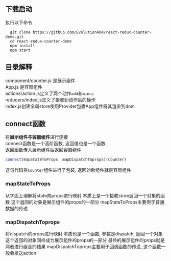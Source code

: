 ## 下载启动

执行以下命令
```shell
  git clone https://github.com/Evolution404/react-redux-counter-demo.git
  cd react-redux-counter-demo
  npm install
  npm start
```

## 目录解释
component/counter.js 是展示组件</br>
App.js 是容器组件</br>
actions/action.js定义了两个动作`add`和`minus`</br>
reducers/index.js定义了接收到动作后的操作</br>
index.js创建全局store使用Provider包裹App组件将其渲染到dom</br>

## connect函数
将**展示组件与容器组件**进行连接</br>
connect函数是一个高阶函数, 返回值也是一个函数</br>
返回函数传入展示组件后返回容器组件</br>

```javascript
connect(mapStateToProps, mapDispatchToprops)(Counter)
```
这句代码将`Counter`组件进行了包装, 返回的新组件就是容器组件


### mapStateToProps
从字面上理解将state向props进行映射
本质上是一个接收store返回一个对象的函数
这个返回的对象是展示组件的props的一部分
mapStateToProps主要用于普通数据的传递

### mapDispatchToprops
将dispatch向props进行映射
本质也是一个函数, 参数是dispatch, 返回一个对象
这个返回的对象同样成为展示组件的props的一部分
最终的展示组件的props就是两者进行组合的结果
mapDispatchToprops主要用于回调函数的传递, 这个函数一般会发送action

